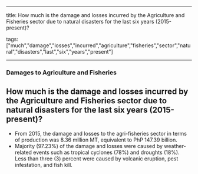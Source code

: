 
---

title: How much is the damage and losses incurred by the Agriculture and Fisheries sector due to natural disasters for the last six years (2015-present)?

tags: ["much","damage","losses","incurred","agriculture","fisheries","sector","natural","disasters","last","six","years","present"]

---

### Damages to Agriculture and Fisheries

## How much is the damage and losses incurred by the Agriculture and Fisheries sector due to natural disasters for the last six years (2015-present)?


 - From 2015, the damage and losses to the agri-fisheries sector in terms of production was 8.36 million MT, equivalent to PhP 147.39 billion. 
 - Majority (97.23%) of the damage and losses were caused by weather-related events such as tropical cyclones (78%) and droughts (18%). Less than three (3) percent were caused by volcanic eruption, pest infestation, and fish kill.
